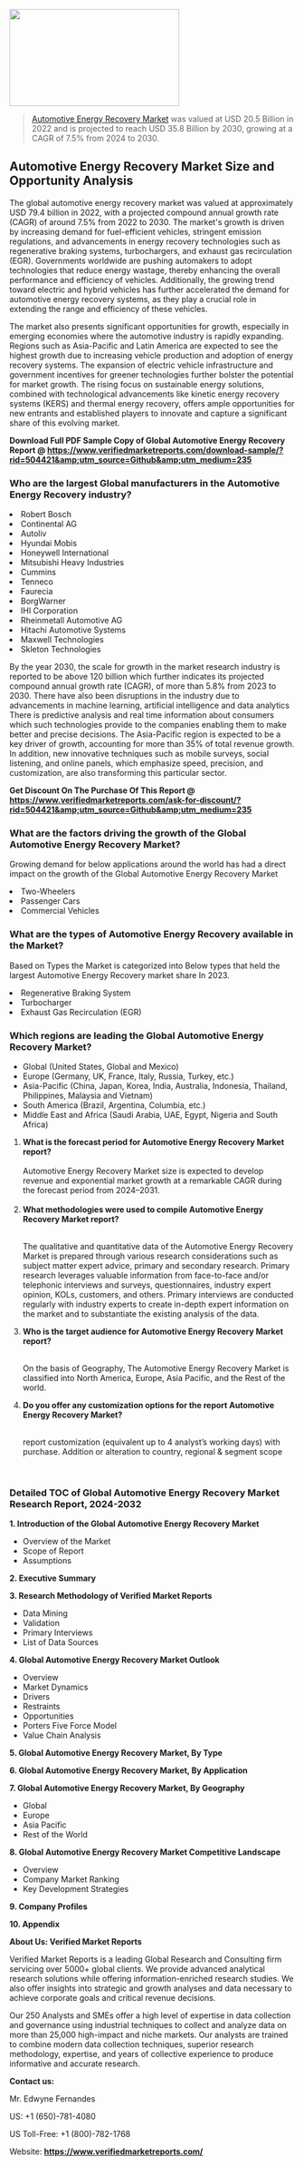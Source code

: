 <img src="https://ffe5etoiles.com/wp-content/uploads/2024/12/MST1-300x171.png" alt="" width="300" height="171" class="alignnone size-medium wp-image-20088" /><blockquote><p><p><a href="https://www.verifiedmarketreports.com/download-sample/?rid=504421&utm_source=Github&utm_medium=235" target="_blank">Automotive Energy Recovery Market</a> was valued at USD 20.5 Billion in 2022 and is projected to reach USD 35.8 Billion by 2030, growing at a CAGR of 7.5% from 2024 to 2030.</p></blockquote><p><h2>Automotive Energy Recovery Market Size and Opportunity Analysis</h2><p>The global automotive energy recovery market was valued at approximately USD 79.4 billion in 2022, with a projected compound annual growth rate (CAGR) of around 7.5% from 2022 to 2030. The market's growth is driven by increasing demand for fuel-efficient vehicles, stringent emission regulations, and advancements in energy recovery technologies such as regenerative braking systems, turbochargers, and exhaust gas recirculation (EGR). Governments worldwide are pushing automakers to adopt technologies that reduce energy wastage, thereby enhancing the overall performance and efficiency of vehicles. Additionally, the growing trend toward electric and hybrid vehicles has further accelerated the demand for automotive energy recovery systems, as they play a crucial role in extending the range and efficiency of these vehicles.</p><p>The market also presents significant opportunities for growth, especially in emerging economies where the automotive industry is rapidly expanding. Regions such as Asia-Pacific and Latin America are expected to see the highest growth due to increasing vehicle production and adoption of energy recovery systems. The expansion of electric vehicle infrastructure and government incentives for greener technologies further bolster the potential for market growth. The rising focus on sustainable energy solutions, combined with technological advancements like kinetic energy recovery systems (KERS) and thermal energy recovery, offers ample opportunities for new entrants and established players to innovate and capture a significant share of this evolving market.</p></p><p class=""><strong>Download Full PDF Sample Copy of Global Automotive Energy Recovery Report @ <a href="https://www.verifiedmarketreports.com/download-sample/?rid=504421&amp;utm_source=Github&amp;utm_medium=235" target="_blank">https://www.verifiedmarketreports.com/download-sample/?rid=504421&amp;utm_source=Github&amp;utm_medium=235</a></strong></p><h3 id="" class="">Who are the largest Global manufacturers in the Automotive Energy Recovery industry?</h3><p><li>Robert Bosch</li><li> Continental AG</li><li> Autoliv</li><li> Hyundai Mobis</li><li> Honeywell International</li><li> Mitsubishi Heavy Industries</li><li> Cummins</li><li> Tenneco</li><li> Faurecia</li><li> BorgWarner</li><li> IHI Corporation</li><li> Rheinmetall Automotive AG</li><li> Hitachi Automotive Systems</li><li> Maxwell Technologies</li><li> Skleton Technologies</li></p><div class=""><div class="" dir="" data-message-author-role="" data-message-id="" data-message-model-slug=""><div class=""><div class=""><div class=""><div class="" dir="" data-message-author-role="" data-message-id="" data-message-model-slug=""><div class=""><div class=""><p>By the year 2030, the scale for growth in the market research industry is reported to be above 120 billion which further indicates its projected compound annual growth rate (CAGR), of more than 5.8% from 2023 to 2030. There have also been disruptions in the industry due to advancements in machine learning, artificial intelligence and data analytics There is predictive analysis and real time information about consumers which such technologies provide to the companies enabling them to make better and precise decisions. The Asia-Pacific region is expected to be a key driver of growth, accounting for more than 35% of total revenue growth. In addition, new innovative techniques such as mobile surveys, social listening, and online panels, which emphasize speed, precision, and customization, are also transforming this particular sector.</p><p><strong>Get Discount On The Purchase Of This Report @&nbsp; <a href="https://www.verifiedmarketreports.com/ask-for-discount/?rid=504421&amp;utm_source=Github&amp;utm_medium=235" target="_blank">https://www.verifiedmarketreports.com/ask-for-discount/?rid=504421&amp;utm_source=Github&amp;utm_medium=235</a></strong></p></div></div></div></div></div></div></div></div><h3 id="" class="">What are the factors driving the growth of the Global Automotive Energy Recovery Market?</h3><p id="" class="">Growing demand for below applications around the world has had a direct impact on the growth of the Global Automotive Energy Recovery Market</p><p id="" class=""><li>Two-Wheelers</li><li> Passenger Cars</li><li> Commercial Vehicles</li></p><h3 id="" class="">What are the types of Automotive Energy Recovery available in the Market?</h3><p id="" class="">Based on Types the Market is categorized into Below types that held the largest Automotive Energy Recovery market share In 2023.</p><p id="" class=""><li>Regenerative Braking System</li><li> Turbocharger</li><li> Exhaust Gas Recirculation (EGR)</li></p><h3 id="" class="">Which regions are leading the Global Automotive Energy Recovery Market?</h3><ul><li>Global (United States, Global and Mexico)</li><li>Europe (Germany, UK, France, Italy, Russia, Turkey, etc.)</li><li>Asia-Pacific (China, Japan, Korea, India, Australia, Indonesia, Thailand, Philippines, Malaysia and Vietnam)</li><li>South America (Brazil, Argentina, Columbia, etc.)</li><li>Middle East and Africa (Saudi Arabia, UAE, Egypt, Nigeria and South Africa)</li></ul><p><ol><li><strong>What is the forecast period for Automotive Energy Recovery Market report?<br /></strong><br /><span data-sheets-root="1" data-sheets-value="{&quot;1&quot;:2,&quot;2&quot;:&quot;XXXX size is expected to develop revenue and exponential market growth at a remarkable CAGR during the forecast period from 2024&ndash;2030.&quot;}" data-sheets-userformat="{&quot;2&quot;:12674,&quot;4&quot;:{&quot;1&quot;:2,&quot;2&quot;:16776960},&quot;10&quot;:2,&quot;11&quot;:0,&quot;15&quot;:&quot;Arial&quot;,&quot;16&quot;:12}">Automotive Energy Recovery Market size is expected to develop revenue and exponential market growth at a remarkable CAGR during the forecast period from 2024&ndash;2031.</span><br /><br /></li><li><strong>What methodologies were used to compile Automotive Energy Recovery Market report?<br /><br /></strong><p>The qualitative and quantitative data of the&nbsp;Automotive Energy Recovery Market is prepared through various research considerations such as subject matter expert advice, primary and secondary research. Primary research leverages valuable information from face-to-face and/or telephonic interviews and surveys, questionnaires, industry expert opinion, KOLs, customers, and others. Primary interviews are conducted regularly with industry experts to create in-depth expert information on the market and to substantiate the existing analysis of the data.&nbsp;</p></li><li><strong>Who is the target audience for Automotive Energy Recovery Market report?<br /><br /></strong><p>On the basis of Geography, The&nbsp;Automotive Energy Recovery Market is classified into North America, Europe, Asia Pacific, and the Rest of the world.</p></li><li><strong>Do you offer any customization options for the report Automotive Energy Recovery Market?<br /><br /></strong><p>report customization (equivalent up to 4 analyst&rsquo;s working days) with purchase. Addition or alteration to country, regional &amp; segment scope</p><p>&nbsp;</p></li></ol></p><h3 id="" class="">Detailed TOC of Global Automotive Energy Recovery Market Research Report, 2024-2032</h3><p id="" class=""><strong>1. Introduction of the Global Automotive Energy Recovery Market</strong></p><ul><li>Overview of the Market</li><li>Scope of Report</li><li>Assumptions</li></ul><p id="" class=""><strong>2. Executive Summary</strong></p><p id="" class=""><strong>3. Research Methodology of&nbsp;Verified Market Reports</strong></p><ul><li>Data Mining</li><li>Validation</li><li>Primary Interviews</li><li>List of Data Sources</li></ul><p id="" class=""><strong>4. Global Automotive Energy Recovery Market Outlook</strong></p><ul><li>Overview</li><li>Market Dynamics</li><li>Drivers</li><li>Restraints</li><li>Opportunities</li><li>Porters Five Force Model</li><li>Value Chain Analysis</li></ul><p id="" class=""><strong>5. Global Automotive Energy Recovery Market, By&nbsp;Type</strong></p><p id="" class=""><strong>6. Global Automotive Energy Recovery Market, By Application</strong></p><p id="" class=""><strong>7. Global Automotive Energy Recovery Market, By Geography</strong></p><ul><li>Global</li><li>Europe</li><li>Asia Pacific</li><li>Rest of the World</li></ul><p id="" class=""><strong>8. Global Automotive Energy Recovery Market Competitive Landscape</strong></p><ul><li>Overview</li><li>Company Market Ranking</li><li>Key Development Strategies</li></ul><p id="" class=""><strong>9. Company Profiles</strong></p><p id="" class=""><strong>10. Appendix</strong></p><p id="" class=""><strong>About Us: Verified Market Reports</strong></p><p id="" class="">Verified Market Reports is a leading Global Research and Consulting firm servicing over 5000+ global clients. We provide advanced analytical research solutions while offering information-enriched research studies. We also offer insights into strategic and growth analyses and data necessary to achieve corporate goals and critical revenue decisions.</p><p id="" class="">Our 250 Analysts and SMEs offer a high level of expertise in data collection and governance using industrial techniques to collect and analyze data on more than 25,000 high-impact and niche markets. Our analysts are trained to combine modern data collection techniques, superior research methodology, expertise, and years of collective experience to produce informative and accurate research.</p><p id="" class=""><strong>Contact us:</strong></p><p id="" class="">Mr. Edwyne Fernandes</p><p id="" class="">US: +1 (650)-781-4080</p><p id="" class="">US Toll-Free: +1 (800)-782-1768</p><p id="" class="">Website: <a target="" data-test-app-aware-link=""><strong>https://www.verifiedmarketreports.com/</strong></a></p>
